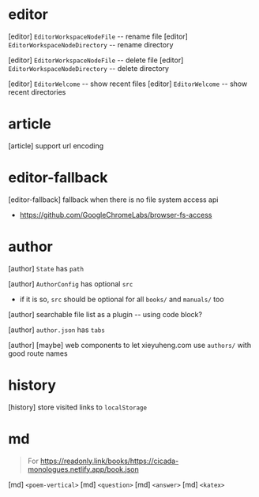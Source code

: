 # editor

[editor] `EditorWorkspaceNodeFile` -- rename file
[editor] `EditorWorkspaceNodeDirectory` -- rename directory

[editor] `EditorWorkspaceNodeFile` -- delete file
[editor] `EditorWorkspaceNodeDirectory` -- delete directory

[editor] `EditorWelcome` -- show recent files
[editor] `EditorWelcome` -- show recent directories

# article

[article] support url encoding

# editor-fallback

[editor-fallback] fallback when there is no file system access api

- https://github.com/GoogleChromeLabs/browser-fs-access

# author

[author] `State` has `path`

[author] `AuthorConfig` has optional `src`

- if it is so, `src` should be optional for all `books/` and `manuals/` too

[author] searchable file list as a plugin -- using code block?

[author] `author.json` has `tabs`

[author] [maybe] web components to let xieyuheng.com use `authors/` with good route names

# history

[history] store visited links to `localStorage`

# md

> For https://readonly.link/books/https://cicada-monologues.netlify.app/book.json

[md] `<poem-vertical>`
[md] `<question>`
[md] `<answer>`
[md] `<katex>`
